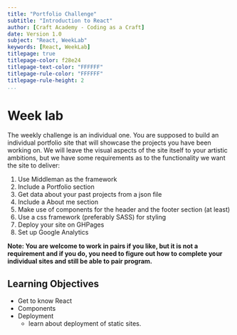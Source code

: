 ```yaml
---
title: "Portfolio Challenge"
subtitle: "Introduction to React"
author: [Craft Academy - Coding as a Craft]
date: Version 1.0
subject: "React, WeekLab"
keywords: [React, WeekLab]
titlepage: true
titlepage-color: f28e24
titlepage-text-color: "FFFFFF"
titlepage-rule-color: "FFFFFF"
titlepage-rule-height: 2
...
```


# Week lab

The weekly challenge is an individual one. You are supposed to build an individual portfolio site that will showcase the projects you have been working on. We will leave the visual aspects of the site itself to your artistic ambitions, but we have some requirements as to the functionality we want the site to deliver:

1. Use Middleman as the framework
2. Include a Portfolio section
3. Get data about your past projects from a json file
4. Include a About me section
5. Make use of components for the header and the footer section (at least)
6. Use a css framework (preferably SASS) for styling
7. Deploy your site on GHPages
8. Set up Google Analytics

**Note: You are welcome to work in pairs if you like, but it is not a requirement and if you do, you need to figure out how to complete your individual sites and still be able to pair program.**

## Learning Objectives

* Get to know React 
* Components
* Deployment
  - learn about deployment of static sites.


